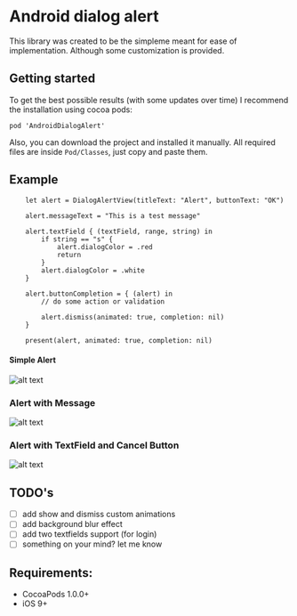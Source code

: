 Android dialog alert
============

This library was created to be the simpleme meant for ease of implementation. Although some customization is provided. 

## Getting started

To get the best possible results (with some updates over time) I recommend the installation using cocoa pods:

`pod 'AndroidDialogAlert'`

Also, you can download the project and installed it manually.
All required files are inside `Pod/Classes`, just copy and paste them.

## Example

        let alert = DialogAlertView(titleText: "Alert", buttonText: "OK")
        
        alert.messageText = "This is a test message"
        
        alert.textField { (textField, range, string) in
            if string == "s" {
                alert.dialogColor = .red
                return
            }
            alert.dialogColor = .white
        }
        
        alert.buttonCompletion = { (alert) in
            // do some action or validation
            
            alert.dismiss(animated: true, completion: nil)
        }
    
        present(alert, animated: true, completion: nil)
        

#### Simple Alert
![alt text](https://github.com/davamale/AndroidDialogAlert/blob/master/androidAlert_simple.gif)

### Alert with Message
![alt text](https://github.com/davamale/AndroidDialogAlert/blob/master/androidAlert_message.gif)

### Alert with TextField and Cancel Button
![alt text](https://github.com/davamale/AndroidDialogAlert/blob/master/androidAlert_message_textfield_cancel.gif)

## TODO's

- [ ] add show and dismiss custom animations
- [ ] add background blur effect
- [ ] add two textfields support (for login)
- [ ] something on your mind? let me know

## Requirements:

- CocoaPods 1.0.0+
- iOS 9+
